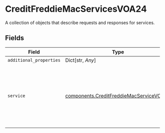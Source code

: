# CreditFreddieMacServicesVOA24

A collection of objects that describe requests and responses for services.


## Fields

| Field                                                                                                        | Type                                                                                                         | Required                                                                                                     | Description                                                                                                  |
| ------------------------------------------------------------------------------------------------------------ | ------------------------------------------------------------------------------------------------------------ | ------------------------------------------------------------------------------------------------------------ | ------------------------------------------------------------------------------------------------------------ |
| `additional_properties`                                                                                      | Dict[str, *Any*]                                                                                             | :heavy_minus_sign:                                                                                           | N/A                                                                                                          |
| `service`                                                                                                    | [components.CreditFreddieMacServiceVOA24](../../models/shared/creditfreddiemacservicevoa24.md)               | :heavy_check_mark:                                                                                           | A collection of details related to a fulfillment service or product in terms of request, process and result. |